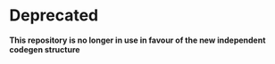 # Deprecated 
**This repository is no longer in use in favour of the new independent codegen structure**
